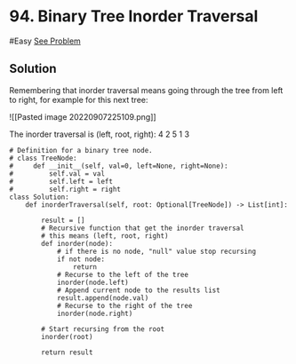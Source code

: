 # 94. Binary Tree Inorder Traversal
#Easy 
[See Problem](https://leetcode.com/problems/binary-tree-inorder-traversal/)

## Solution

Remembering that inorder traversal means going through the tree from left to right, for example for this next tree:

![[Pasted image 20220907225109.png]]

The inorder traversal is (left, root, right):  4 2 5 1 3 

```jupyter
# Definition for a binary tree node.
# class TreeNode:
#     def __init__(self, val=0, left=None, right=None):
#         self.val = val
#         self.left = left
#         self.right = right
class Solution:
    def inorderTraversal(self, root: Optional[TreeNode]) -> List[int]:
        
        result = []
        # Recursive function that get the inorder traversal
        # this means (left, root, right)
        def inorder(node):
	        # if there is no node, "null" value stop recursing
            if not node:
                return
            # Recurse to the left of the tree
            inorder(node.left)
            # Append current node to the results list
            result.append(node.val)
            # Recurse to the right of the tree
            inorder(node.right)
        
		# Start recursing from the root 
        inorder(root)
        
        return result

```

